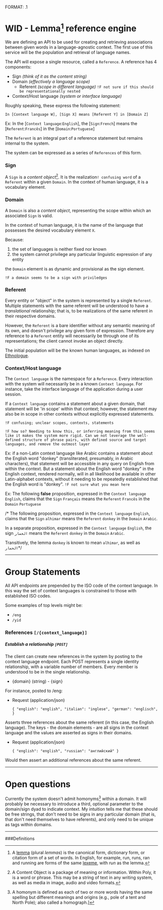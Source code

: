FORMAT: .1

# WID - Lemma[^1] reference engine

We are defining an API to be used for creating and retrieving associations between given words in a language-agnostic context. The first use of this service will be the population and retrieval of language names.

The API will expose a single resource, called a `Reference`. A reference has 4 components:

- Sign *(think of it as the content string)*
- Domain *(effectively a language scope)*
  * Referent *(scope in different language)* `!F not sure if this should be representationally nested`
- Context/Host language *(system or interface language)*

Roughly speaking, these express the following statement: 

`In [Context language W], [Sign X] means [Referent Y] in [Domain Z]`

Ex: In the [`Context language`:`English`], the [`Sign`:`French`] means the [`Referent`:`Francês`] in the [`Domain`:`Portuguese`]

The `Referent` is an integral part of a reference statement but remains internal to the system.

The system can be expressed as a series of `References` of this form.

### Sign

A `Sign` is a *content object*[^2]. It is the realization`! confusing word` of a `Referent` within a given `Domain`. In the context of human language, it is a vocabulary element.


### Domain

A `Domain` is also a *content object*, representing the scope within which an associated `Sign` is valid. 

In the context of human language, it is the name of the language that possesses the desired vocabulary element `X`. 

Because: 

1. the set of languages is neither fixed nor known
2. the system cannot privilege any particular linguistic expression of any entity

the `Domain` element is as dynamic and provisional as the sign element. 

`!F a domain seems to be a sign with priviledges`


### Referent

Every entity or "object" in the system is represented by a single `Referent`. Multiple statements with the same referent will be understood to have a *translational* relationship; that is, to be realizations of the same referent in their respective domains. 

However, the `Referent` is a bare identifier without any semantic meaning of its own, and doesn't privilege any given form of expression. Therefore any reference to a `Referent` entity will necessarily be through one of its representations; the client cannot invoke an object directly.

The initial population will be the known human languages, as indexed on [Ethnologue](ethnologue.com/).

### Context/Host language

The `Context language` is the namespace for a `Reference`. Every interaction with the system will necessarily be in a known `Context language`. For instance, take the interface language of the application during a user session. 

If a `Context language` contains a statement about a given domain, that statement will be 'in scope' within that context; however, the statement may also be in scope in other contexts without explicitly expressed statements. 

`!F confusing; unclear scopes, contexts, statements`

`!F how so? Needing to know this, or inferring meaning from this seems like it makes the system more rigid. Can we not leverage the well-defined structure of phrase pairs, with defined source and target languages, and remove the outmost layer`

Ex: if a non-Latin context language like Arabic contains a statement about the English word "donkey" (transliterated, presumably, in Arabic characters), that statement will be accessible in any query on English from within the context. But a statement about the English word "donkey" in the English context, rendered normally, will in all likelihood be available in other Latin-alphabet contexts, without it needing to be repeatedly established that the English word is "donkey". `!F not sure what you mean here`

Ex: The following **false** proposition, expressed in the `Context language` `English`, claims that the `Sign` `Français` means the `Referent` `Francês` in the `Domain` `Portuguese`

/* The following proposition, expressed in the `Context language` `English`, claims that the `Sign` `alhimar` means the `Referent` `donkey` in the `Domain` `Arabic`. 

In a separate proposition, expressed in the `Context language` `English`, the sign `الحمار` means the `Referent` `donkey` in the `Domain` `Arabic`. 

Transitively, the lemma `donkey` is known to mean `alhimar`, as well as `الحمار`*/

---

# Group Statements

All API endpoints are prepended by the ISO code of the context language. In this way the set of context languages is constrained to those with established ISO codes.

Some examples of top levels might be:

- `/eng`
- `/yid`

### References `[/{context_language}]`

##### Establish a relationship `[POST]`

The client can create new references in the system by posting to the context language endpoint. Each POST represents a single identity relationship, with a variable number of members. Every member is understood to be in the single relationship.

+ {domain} (string) - {sign}

For instance, posted to /eng:

+ Request (application/json)

    `{
       "english": "english",
       "italian": "inglese",
       "german": "englisch",
    }`

Asserts three references about the same referent (in this case, the English language). The keys - the domain elements - are all signs in the context language and the values are asserted as signs in their domains.

+ Request (application/json)

    `{
        "english": "english",
        "russian": "английский"
    }`

Would then assert an additional references about the same referent.

---

# Open questions

Currently the system doesn't admit homonyms[^3] within a domain. It will probably be necessary to introduce a third, optional parameter to the domain/sign dyad to indicate context. My intuition tells me that these should be free strings, that don't need to be signs in any particular domain (that is, that don't need themselves to have referents), and only need to be unique as tags within domains.

---
###Definitions

[^1]: A [lemma](https://en.wikipedia.org/wiki/Lemma_(morphology)) (plural *lemmas*) is the canonical form, dictionary form, or citation form of a set of words. In English, for example, run, runs, ran and running are forms of the same [lexeme](https://en.wikipedia.org/wiki/Lexeme), with *run* as the lemma.

[^2]: A Content Object is a package of meaning or information. Within Poly, it is a word or phrase. This may be a string of text in any writing system, as well as media in image, audio and video formats. 

[^3]: A homonym is defined as each of two or more words having the same spelling but different meanings and origins (e.g., pole of a tent and North Pole); also called a homograph.]
